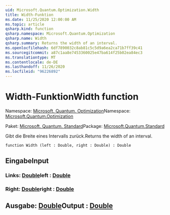 ```yaml
---
uid: Microsoft.Quantum.Optimization.Width
title: Width-Funktion
ms.date: 11/25/2020 12:00:00 AM
ms.topic: article
qsharp.kind: function
qsharp.namespace: Microsoft.Quantum.Optimization
qsharp.name: Width
qsharp.summary: Returns the width of an interval.
ms.openlocfilehash: 6df7890032c8ab81c5c5d9a6ea2ca71b7ff39c41
ms.sourcegitcommit: a87c1aa8e7453360025e47ba614f25b02ea84ec3
ms.translationtype: MT
ms.contentlocale: de-DE
ms.lasthandoff: 11/26/2020
ms.locfileid: "96226892"
---
```

# <a name="width-function"></a><span data-ttu-id="0d228-102">Width-Funktion</span><span class="sxs-lookup"><span data-stu-id="0d228-102">Width function</span></span>

<span data-ttu-id="0d228-103">Namespace: [Microsoft. Quantum. Optimization](xref:Microsoft.Quantum.Optimization)</span><span class="sxs-lookup"><span data-stu-id="0d228-103">Namespace: [Microsoft.Quantum.Optimization](xref:Microsoft.Quantum.Optimization)</span></span>

<span data-ttu-id="0d228-104">Paket: [Microsoft. Quantum. Standard](https://nuget.org/packages/Microsoft.Quantum.Standard)</span><span class="sxs-lookup"><span data-stu-id="0d228-104">Package: [Microsoft.Quantum.Standard](https://nuget.org/packages/Microsoft.Quantum.Standard)</span></span>


<span data-ttu-id="0d228-105">Gibt die Breite eines Intervalls zurück.</span><span class="sxs-lookup"><span data-stu-id="0d228-105">Returns the width of an interval.</span></span>

```qsharp
function Width (left : Double, right : Double) : Double
```


## <a name="input"></a><span data-ttu-id="0d228-106">Eingabe</span><span class="sxs-lookup"><span data-stu-id="0d228-106">Input</span></span>

### <a name="left--double"></a><span data-ttu-id="0d228-107">Links: [Double](xref:microsoft.quantum.lang-ref.double)</span><span class="sxs-lookup"><span data-stu-id="0d228-107">left : [Double](xref:microsoft.quantum.lang-ref.double)</span></span>




### <a name="right--double"></a><span data-ttu-id="0d228-108">Right: [Double](xref:microsoft.quantum.lang-ref.double)</span><span class="sxs-lookup"><span data-stu-id="0d228-108">right : [Double](xref:microsoft.quantum.lang-ref.double)</span></span>





## <a name="output--double"></a><span data-ttu-id="0d228-109">Ausgabe: [Double](xref:microsoft.quantum.lang-ref.double)</span><span class="sxs-lookup"><span data-stu-id="0d228-109">Output : [Double](xref:microsoft.quantum.lang-ref.double)</span></span>


